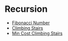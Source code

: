 # Recursion

- [Fibonacci Number](../05.Recursion%20and%20Backtracking/Recursion/03.Fibonacci%20Number/solution.cpp)
- [Climbing Stairs](../05.Recursion%20and%20Backtracking/Recursion/04.Climbing%20Stairs/solution.cpp)
- [Min Cost Climbing Stairs](../05.Recursion%20and%20Backtracking/Recursion/06.Min%20Cost%20Climbing%20Stairs/solution.cpp)
